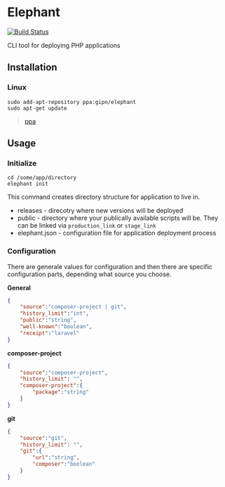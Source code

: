 # Elephant

[![Build Status](https://travis-ci.com/pipan/elephant-cli.svg?branch=master)](https://travis-ci.com/pipan/elephant-cli)

CLI tool for deploying PHP applications

## Installation

### Linux

```
sudo add-apt-repository ppa:gipn/elephant
sudo apt-get update
```

> [ppa](https://launchpad.net/~gipn/+archive/ubuntu/elephant)

## Usage

### Initialize

```
cd /some/app/directory
elephant init
```

This command creates directory structure for application to live in.

* releases - direcotry where new versions will be deployed
* public - directory where your publically available scripts will be. They can be linked via `production_link` or `stage_link`
* elephant.json - configuration file for application deployment process

### Configuration

There are generale values for configuration and then there are specific configuration parts, depending what source you choose.

**General**

```json
{
    "source":"composer-project | git",
    "history_limit":"int",
    "public":"string",
    "well-known":"boolean",
    "receipt":"laravel"
}
```

**composer-project**

```json
{
    "source":"composer-project",
    "history_limit": "",
    "composer-project":{
        "package":"string"
    }
}
```

**git**

```json
{
    "source":"git",
    "history_limit": "",
    "git":{
        "url":"string",
        "composer":"boolean"
    }
}
```


